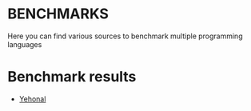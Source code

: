 # BENCHMARKS

Here you can find various sources to benchmark multiple programming languages

# Benchmark results

* [Yehonal](https://github.com/Yehonal/pl-benchmarks/wiki/yehonal)
